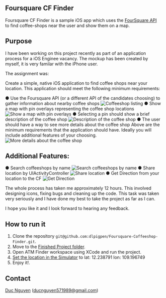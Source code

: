 Foursquare CF Finder
---------------
Foursquare CF Finder is a sample iOS app which uses the [FourSquare API](https://developer.foursquare.com/) to find coffee-shops near the user and show them on a map.

Purpose
--------------

I have been working on this project recently as part of an application process for a iOS Enginee vacancy. The mockup has been created by myself, it is very familar with the iPhone user. 

The assignment was:

Create a simple, native iOS application to find coffee shops near your location. This application should meet the following minimum requirements: 

● Use the Foursquare API (or a different API of the candidates choosing) to gather information about nearby coffee shops 
![Coffeeshop listing](6.PNG)
● Show a map with pin overlays representing the coffee shop locations 
![Show a map with pin overlays](6.PNG)
● Selecting a pin should show a brief description of the coffee shop 
![Description of the coffee shop](6.PNG)
● The user should have a way to see more details about the coffee shop Above are the minimum requirements that the application should have. Ideally you will include additional features of your choosing. 
![More details about the coffee shop](7.PNG)

Additional Features:
--------------

● Search coffeeshops by name
![Search coffeeshops by name]()
● Share location by UIActivityController
![Share location](4.PNG)
● Get Direction from your location to the CF
![Get Direction](5.PNG)


The whole process has taken me approximately 12 hours. This involved designing icons, fixing bugs and cleaning up the code. This task was taken very seriously and I have done my best to take the project as far as I can. 

I hope you like it and I look forward to hearing any feedback.


How to run it
--------------
1. Clone the repository `git@github.com:dlpigpen/Foursquare-Coffeeshop-Finder.git`.
2. Move to the [Finished Project folder](/FinishedProject).
3. Open ATM Finder workspace using XCode and run the project.
4. [Set the location in the Simulator](http://stackoverflow.com/questions/214416/set-the-location-in-iphone-simulator) to lat: 12.238791 lon: 109.196749
5. Enjoy it!. 

Contact
--------------
[Duc Nguyen](https://www.linkedin.com/in/duc-nguyen-29b030b8 "Duc Nguyen Linkedin") (ducnguyen571989@gmail.com)
